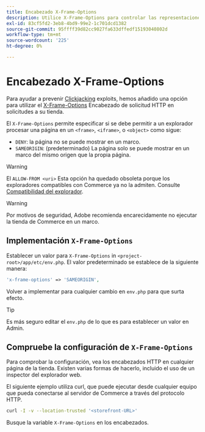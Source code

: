 ```yaml
---
title: Encabezado X-Frame-Options
description: Utilice X-Frame-Options para controlar las representaciones de páginas.
exl-id: 83cf5fd2-3eb8-4bd9-99e2-1c701dcd1382
source-git-commit: 95ffff39d82cc9027fa633dffedf15193040802d
workflow-type: tm+mt
source-wordcount: '225'
ht-degree: 0%

---
```


# Encabezado X-Frame-Options

Para ayudar a prevenir [Clickjacking](https://owasp.org/www-community/attacks/Clickjacking) exploits, hemos añadido una opción para utilizar el [X-Frame-Options](https://datatracker.ietf.org/doc/html/rfc7034) Encabezado de solicitud HTTP en solicitudes a su tienda.

El `X-Frame-Options` permite especificar si se debe permitir a un explorador procesar una página en un `<frame>`, `<iframe>`, o `<object>` como sigue:

- `DENY`: la página no se puede mostrar en un marco.
- `SAMEORIGIN`: (predeterminado) La página solo se puede mostrar en un marco del mismo origen que la propia página.

>[!WARNING]
>
>El `ALLOW-FROM <uri>` Esta opción ha quedado obsoleta porque los exploradores compatibles con Commerce ya no la admiten. Consulte [Compatibilidad del explorador](https://developer.mozilla.org/en-US/docs/Web/HTTP/Headers/X-Frame-Options#browser_compatibility).

>[!WARNING]
>
>Por motivos de seguridad, Adobe recomienda encarecidamente no ejecutar la tienda de Commerce en un marco.

## Implementación `X-Frame-Options`

Establecer un valor para `X-Frame-Options` in `<project-root>/app/etc/env.php`. El valor predeterminado se establece de la siguiente manera:

```php
'x-frame-options' => 'SAMEORIGIN',
```

Volver a implementar para cualquier cambio en `env.php` para que surta efecto.

>[!TIP]
>
>Es más seguro editar el `env.php` de lo que es para establecer un valor en Admin.

## Compruebe la configuración de `X-Frame-Options`

Para comprobar la configuración, vea los encabezados HTTP en cualquier página de la tienda. Existen varias formas de hacerlo, incluido el uso de un inspector del explorador web.

El siguiente ejemplo utiliza curl, que puede ejecutar desde cualquier equipo que pueda conectarse al servidor de Commerce a través del protocolo HTTP.

```bash
curl -I -v --location-trusted '<storefront-URL>'
```

Busque la variable `X-Frame-Options` en los encabezados.
